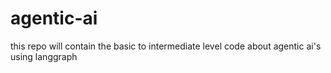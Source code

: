 # agentic-ai
this repo will contain the basic to intermediate level code about agentic ai's using langgraph
